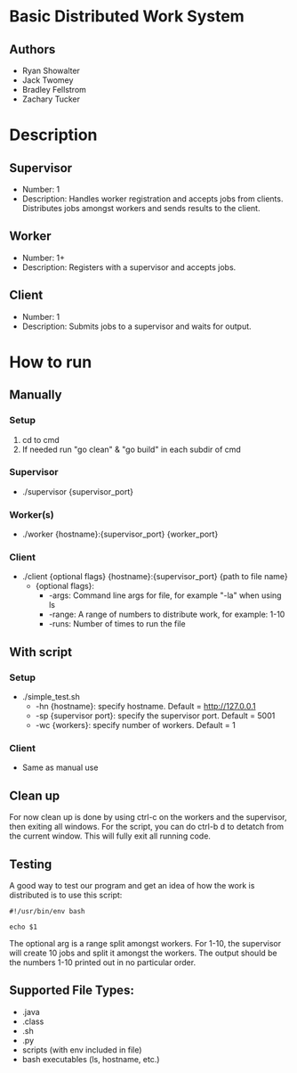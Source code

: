 # Basic Distributed Work System
## Authors
- Ryan Showalter
- Jack Twomey
- Bradley Fellstrom
- Zachary Tucker

# Description
## Supervisor
- Number: 1
- Description: Handles worker registration and accepts jobs from clients. Distributes jobs amongst workers and sends results to the client.
## Worker
- Number: 1+
- Description: Registers with a supervisor and accepts jobs.
## Client
- Number: 1
- Description: Submits jobs to a supervisor and waits for output.

# How to run
## Manually
### Setup
1. cd to cmd
2. If needed run "go clean" & "go build" in each subdir of cmd
### Supervisor
- ./supervisor {supervisor_port}
### Worker(s)
- ./worker {hostname}:{supervisor_port} {worker_port}
### Client
- ./client {optional flags} {hostname}:{supervisor_port} {path to file name}
    - {optional flags}: 
        - -args: Command line args for file, for example "-la" when using ls
        - -range: A range of numbers to distribute work, for example: 1-10
        - -runs: Number of times to run the file

## With script
### Setup
- ./simple_test.sh
    - -hn {hostname}: specify hostname. Default = http://127.0.0.1
    - -sp {supervisor port}: specify the supervisor port. Default = 5001
    - -wc {workers}: specify number of workers. Default = 1
### Client
- Same as manual use

## Clean up
For now clean up is done by using ctrl-c on the workers and the supervisor, then exiting all windows. For the script, you can do ctrl-b d to detatch from the current window. This will fully exit all running code.

## Testing
A good way to test our program and get an idea of how the work is distributed is to use this script:
```
#!/usr/bin/env bash

echo $1
```
The optional arg is a range split amongst workers. For 1-10, the supervisor will create 10 jobs and split it amongst the workers. The output should be the numbers 1-10 printed out in no particular order.

## Supported File Types:
- .java
- .class
- .sh
- .py
- scripts (with env included in file)
- bash executables (ls, hostname, etc.)